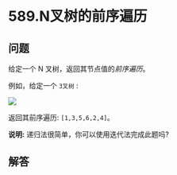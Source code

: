 # 589.N叉树的前序遍历

## 问题

给定一个 N 叉树，返回其节点值的*前序遍历*。

例如，给定一个 `3叉树` :

![](https://assets.leetcode-cn.com/aliyun-lc-upload/uploads/2018/10/12/narytreeexample.png)

返回其前序遍历: `[1,3,5,6,2,4]`。

**说明:** 递归法很简单，你可以使用迭代法完成此题吗?



## 解答

